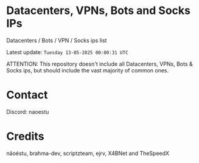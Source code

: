 # Datacenters, VPNs, Bots and Socks IPs
 
Datacenters / Bots / VPN / Socks ips list

Latest update: `Tuesday 13-05-2025 00:00:31 UTC` 

ATTENTION: This repository doesn't include all Datacenters, VPNs, Bots & Socks ips, 
but should include the vast majority of common ones.

# Contact
Discord: naoestu

# Credits
nãoéstu, brahma-dev, scriptzteam, ejrv, X4BNet and TheSpeedX
